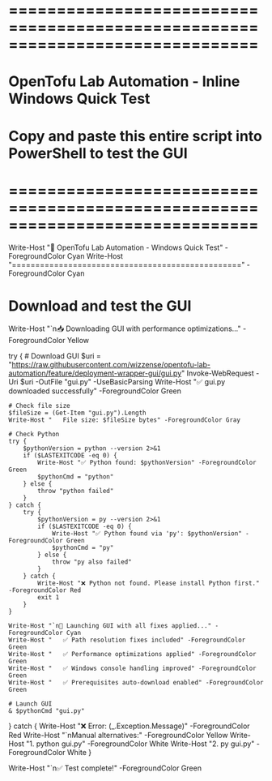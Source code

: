 # ==============================================================================
# OpenTofu Lab Automation - Inline Windows Quick Test
# Copy and paste this entire script into PowerShell to test the GUI
# ==============================================================================

Write-Host "🧪 OpenTofu Lab Automation - Windows Quick Test" -ForegroundColor Cyan
Write-Host "=================================================" -ForegroundColor Cyan

# Download and test the GUI
Write-Host "`n📥 Downloading GUI with performance optimizations..." -ForegroundColor Yellow

try {
    # Download GUI
    $uri = "https://raw.githubusercontent.com/wizzense/opentofu-lab-automation/feature/deployment-wrapper-gui/gui.py"
    Invoke-WebRequest -Uri $uri -OutFile "gui.py" -UseBasicParsing
    Write-Host "✅ gui.py downloaded successfully" -ForegroundColor Green
    
    # Check file size
    $fileSize = (Get-Item "gui.py").Length
    Write-Host "   File size: $fileSize bytes" -ForegroundColor Gray
    
    # Check Python
    try {
        $pythonVersion = python --version 2>&1
        if ($LASTEXITCODE -eq 0) {
            Write-Host "✅ Python found: $pythonVersion" -ForegroundColor Green
            $pythonCmd = "python"
        } else {
            throw "python failed"
        }
    } catch {
        try {
            $pythonVersion = py --version 2>&1
            if ($LASTEXITCODE -eq 0) {
                Write-Host "✅ Python found via 'py': $pythonVersion" -ForegroundColor Green
                $pythonCmd = "py"
            } else {
                throw "py also failed"
            }
        } catch {
            Write-Host "❌ Python not found. Please install Python first." -ForegroundColor Red
            exit 1
        }
    }
    
    Write-Host "`n🚀 Launching GUI with all fixes applied..." -ForegroundColor Cyan
    Write-Host "   ✅ Path resolution fixes included" -ForegroundColor Green
    Write-Host "   ✅ Performance optimizations applied" -ForegroundColor Green
    Write-Host "   ✅ Windows console handling improved" -ForegroundColor Green
    Write-Host "   ✅ Prerequisites auto-download enabled" -ForegroundColor Green
    
    # Launch GUI
    & $pythonCmd "gui.py"
    
} catch {
    Write-Host "❌ Error: $($_.Exception.Message)" -ForegroundColor Red
    Write-Host "`nManual alternatives:" -ForegroundColor Yellow
    Write-Host "1. python gui.py" -ForegroundColor White
    Write-Host "2. py gui.py" -ForegroundColor White
}

Write-Host "`n✅ Test complete!" -ForegroundColor Green
